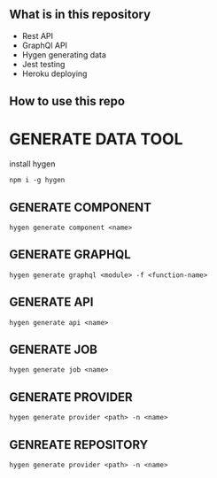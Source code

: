 ## What is in this repository
* Rest API
* GraphQl API
* Hygen generating data
* Jest testing
* Heroku deploying
## How to use this repo


# GENERATE DATA TOOL

install hygen

`npm i -g hygen`

## GENERATE COMPONENT

`hygen generate component <name>`

## GENERATE GRAPHQL

`hygen generate graphql <module> -f <function-name>`

## GENERATE API

`hygen generate api <name>`

## GENERATE JOB

`hygen generate job <name>`

## GENERATE PROVIDER

`hygen generate provider <path> -n <name>`

## GENREATE REPOSITORY

`hygen generate provider <path> -n <name>`